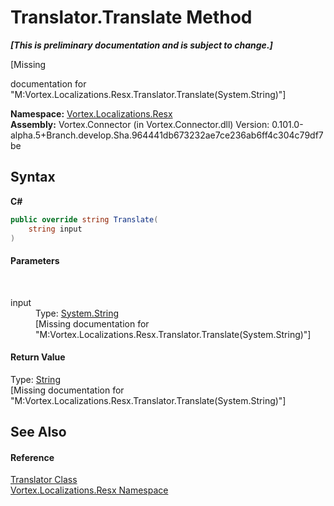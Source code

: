 # Translator.Translate Method 
 _**\[This is preliminary documentation and is subject to change.\]**_

\[Missing <summary> documentation for "M:Vortex.Localizations.Resx.Translator.Translate(System.String)"\]

**Namespace:**&nbsp;<a href="N_Vortex_Localizations_Resx.md">Vortex.Localizations.Resx</a><br />**Assembly:**&nbsp;Vortex.Connector (in Vortex.Connector.dll) Version: 0.101.0-alpha.5+Branch.develop.Sha.964441db673232ae7ce236ab6ff4c304c79df7be

## Syntax

**C#**<br />
``` C#
public override string Translate(
	string input
)
```


#### Parameters
&nbsp;<dl><dt>input</dt><dd>Type: <a href="http://msdn2.microsoft.com/en-us/library/s1wwdcbf" target="_blank">System.String</a><br />\[Missing <param name="input"/> documentation for "M:Vortex.Localizations.Resx.Translator.Translate(System.String)"\]</dd></dl>

#### Return Value
Type: <a href="http://msdn2.microsoft.com/en-us/library/s1wwdcbf" target="_blank">String</a><br />\[Missing <returns> documentation for "M:Vortex.Localizations.Resx.Translator.Translate(System.String)"\]

## See Also


#### Reference
<a href="T_Vortex_Localizations_Resx_Translator.md">Translator Class</a><br /><a href="N_Vortex_Localizations_Resx.md">Vortex.Localizations.Resx Namespace</a><br />